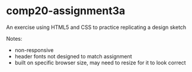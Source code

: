 # comp20-assignment3a
An exercise using HTML5 and CSS to practice replicating a design sketch

Notes:
- non-responsive
- header fonts not designed to match assignment
- built on specific browser size, may need to resize for it to look correct
